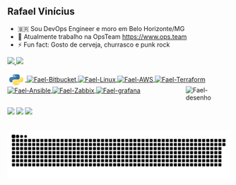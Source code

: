 ## Rafael Vinícius 

- :brazil: Sou DevOps Engineer e moro em Belo Horizonte/MG
- 🔭 Atualmente trabalho na OpsTeam https://www.ops.team
- ⚡ Fun fact: Gosto de cerveja, churrasco e punk rock

 <div>
  <a href="https://github.com/faelvinicius">
  <img height="160em" src="https://github-readme-stats.vercel.app/api?username=faelvinicius&show_icons=true&theme=dark&include_all_commits=true&count_private=true"/>
  <img height="150em" src="https://github-readme-stats.vercel.app/api/top-langs/?username=faelvinicius&layout=compact&langs_count=7&theme=dark"/>
</div>
<div style="display: inline_block"><br>
  <img align="center" alt="Fael-Python" height="30" width="40" src="https://raw.githubusercontent.com/devicons/devicon/master/icons/python/python-original.svg">
  <img align="center" alt="Fael-Bitbucket" height="30" width="40" src="https://cdn.jsdelivr.net/gh/devicons/devicon/icons/bitbucket/bitbucket-original.svg">  
  <img align="center" alt="Fael-Linux" height="30" width="40" src="https://cdn.jsdelivr.net/gh/devicons/devicon/icons/linux/linux-original.svg">  
  <img align="center" alt="Fael-AWS" height="30" width="40" src="https://cdn.jsdelivr.net/gh/devicons/devicon/icons/amazonwebservices/amazonwebservices-original.svg">    
  <img align="center" alt="Fael-Terraform" height="30" width="40" src="https://cdn.icon-icons.com/icons2/2107/PNG/512/file_type_terraform_icon_130125.png">    
  <img align="center" alt="Fael-Ansible" height="35" width="35" src="https://cdn.icon-icons.com/icons2/2389/PNG/512/ansible_logo_icon_145495.png">        
  <img align="center" alt="Fael-Zabbix" height="35" width="35" src="https://cdn.icon-icons.com/icons2/2699/PNG/512/zabbix_logo_icon_167937.png">   
  <img align="center" alt="Fael-grafana" height="35" width="35" src="https://user-images.githubusercontent.com/10999/43383564-afa9ea6c-93db-11e8-855b-de8be4f79756.png">     
  <img align="right" alt="Fael-desenho" height="100" width="100" src="https://i.im.ge/2021/09/16/T6M5fJ.png">
</div>
  
  ##
 
<div> 
  <a href="https://www.linkedin.com/faelvinicius" target="_blank"><img src="https://img.shields.io/badge/-LinkedIn-%230077B5?style=for-the-badge&logo=linkedin&logoColor=white" target="_blank"></a>   
  <a href="https://instagram.com/faelvinicius" target="_blank"><img src="https://img.shields.io/badge/-Instagram-%23E4405F?style=for-the-badge&logo=instagram&logoColor=white" target="_blank"></a>
  <a href = "mailto:rafaelviniciuscardoso@gmail.com"><img src="https://img.shields.io/badge/-Gmail-%23333?style=for-the-badge&logo=gmail&logoColor=white" target="_blank"></a>


  ![Snake animation](https://github.com/faelvinicius/faelvinicius/blob/output/github-contribution-grid-snake.svg)
 </div>











<!--
**faelvinicius/faelvinicius** is a ✨ _special_ ✨ repository because its `README.md` (this file) appears on your GitHub profile.

Here are some ideas to get you started:

- 🔭 I’m currently working on ...
- 🌱 I’m currently learning ...
- 👯 I’m looking to collaborate on ...
- 🤔 I’m looking for help with ...
- 💬 Ask me about ...
- 📫 How to reach me: ...
- 😄 Pronouns: ...
- ⚡ Fun fact: ...
-->
